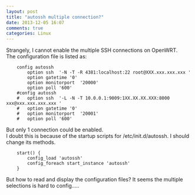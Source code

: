 ```yaml
---
layout: post
title: "autossh multiple connection?"
date: 2013-12-05 16:07
comments: true
categories: Linux
---
```

Strangely, I cannot enable the multiple SSH connections on OpenWRT.    
The configuration file is listed as:
```
	config autossh
		option ssh	'-N -T -R 4381:localhost:22 root@XXX.xxx.xxx.xxx '
		option gatetime	'0'
		option monitorport	'20000'
		option poll	'600'
	#config autossh
	#	option ssh	'-L -N -T 10.0.0.1:9009:1XX.XX.XX.XXX:8000 xxx@xxx.xxx.xxx.xxx '
	#	option gatetime	'0'
	#	option monitorport	'20001'
	#	option poll	'600'
```
But only 1 connection could be enabled.     
I doubt this is because of the startup scripts for /etc/init.d/autossh. I should change its methods.    
```
	start() {
		config_load 'autossh'
		config_foreach start_instance 'autossh'
	}
```
But how to read and display the configuration files? It seems the multiple selections is hard to config.....


